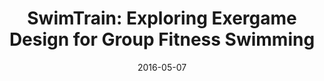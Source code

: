 ---
title: "SwimTrain: Exploring Exergame Design for Group Fitness Swimming"
date: 2016-05-07
type: conference
authors:
  - Woohyeok Choi
  - Jeungmin Oh
  - Darren Edge
  - Joohyun Kim
  - Uichin Lee
publisher: Proceedings of the 2016 CHI Conference on Human Factors in Computing Systems
abbrev: CHI '16
volume:
issue:
pages: 1692 -- 1704
doi: 10.1145/2858036.2858579
---
